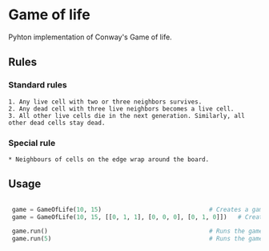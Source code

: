 # Game of life

Pyhton implementation of Conway's Game of life.

## Rules

 ### Standard rules
 ```
1. Any live cell with two or three neighbors survives.
2. Any dead cell with three live neighbors becomes a live cell.
3. All other live cells die in the next generation. Similarly, all other dead cells stay dead.
```
 ### Special rule
 ```
 * Neighbours of cells on the edge wrap around the board.
```

## Usage

```python

 game = GameOfLife(10, 15)                              # Creates a game of life board with width 10 and height 15 (expects integer inputs).
 game = GameOfLife(10, 15, [[0, 1, 1], [0, 0, 0], [0, 1, 0]])   # Create a game of life board from a 2D dimensional list of 1 and 0.

 game.run()                                             # Runs the game of life for one iteration, returns the final state.
 game.run(5)                                            # Runs the game of life for a specified amount of iterations, returns the final state.
```
